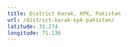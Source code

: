 ```yaml
---
title: District Karak, KPK, Pakistan
url: /district-karak-kpk-pakistan/
latitude: 33.274
longitude: 71.136
---
```

